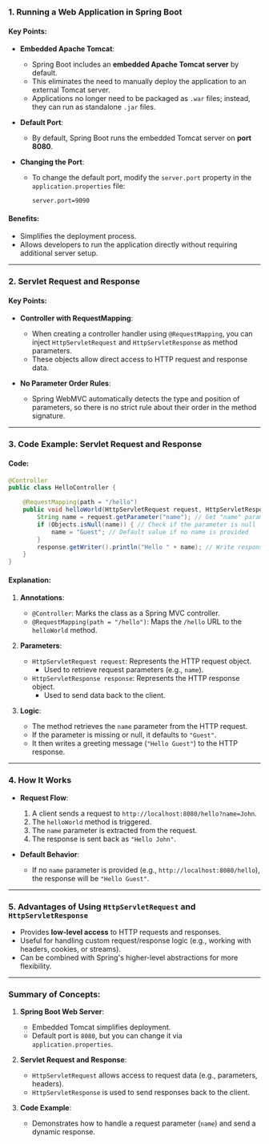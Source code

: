  

### 1. **Running a Web Application in Spring Boot**

#### Key Points:
- **Embedded Apache Tomcat**:
  - Spring Boot includes an **embedded Apache Tomcat server** by default.
  - This eliminates the need to manually deploy the application to an external Tomcat server.
  - Applications no longer need to be packaged as `.war` files; instead, they can run as standalone `.jar` files.

- **Default Port**:
  - By default, Spring Boot runs the embedded Tomcat server on **port 8080**.

- **Changing the Port**:
  - To change the default port, modify the `server.port` property in the `application.properties` file:
    ```properties
    server.port=9090
    ```

#### Benefits:
- Simplifies the deployment process.
- Allows developers to run the application directly without requiring additional server setup.

---

### 2. **Servlet Request and Response**

#### Key Points:
- **Controller with RequestMapping**:
  - When creating a controller handler using `@RequestMapping`, you can inject `HttpServletRequest` and `HttpServletResponse` as method parameters.
  - These objects allow direct access to HTTP request and response data.

- **No Parameter Order Rules**:
  - Spring WebMVC automatically detects the type and position of parameters, so there is no strict rule about their order in the method signature.

---

### 3. **Code Example: Servlet Request and Response**

#### Code:
```java
@Controller
public class HelloController {

    @RequestMapping(path = "/hello")
    public void helloWorld(HttpServletRequest request, HttpServletResponse response) throws IOException {
        String name = request.getParameter("name"); // Get "name" parameter from the request
        if (Objects.isNull(name)) { // Check if the parameter is null
            name = "Guest"; // Default value if no name is provided
        }
        response.getWriter().println("Hello " + name); // Write response back to the client
    }
}
```

#### Explanation:
1. **Annotations**:
   - `@Controller`: Marks the class as a Spring MVC controller.
   - `@RequestMapping(path = "/hello")`: Maps the `/hello` URL to the `helloWorld` method.

2. **Parameters**:
   - `HttpServletRequest request`: Represents the HTTP request object.
     - Used to retrieve request parameters (e.g., `name`).
   - `HttpServletResponse response`: Represents the HTTP response object.
     - Used to send data back to the client.

3. **Logic**:
   - The method retrieves the `name` parameter from the HTTP request.
   - If the parameter is missing or null, it defaults to `"Guest"`.
   - It then writes a greeting message (`"Hello Guest"`) to the HTTP response.

---

### 4. **How It Works**

- **Request Flow**:
  1. A client sends a request to `http://localhost:8080/hello?name=John`.
  2. The `helloWorld` method is triggered.
  3. The `name` parameter is extracted from the request.
  4. The response is sent back as `"Hello John"`.

- **Default Behavior**:
  - If no `name` parameter is provided (e.g., `http://localhost:8080/hello`), the response will be `"Hello Guest"`.

---

### 5. **Advantages of Using `HttpServletRequest` and `HttpServletResponse`**
- Provides **low-level access** to HTTP requests and responses.
- Useful for handling custom request/response logic (e.g., working with headers, cookies, or streams).
- Can be combined with Spring's higher-level abstractions for more flexibility.

---

### Summary of Concepts:
1. **Spring Boot Web Server**:
   - Embedded Tomcat simplifies deployment.
   - Default port is `8080`, but you can change it via `application.properties`.

2. **Servlet Request and Response**:
   - `HttpServletRequest` allows access to request data (e.g., parameters, headers).
   - `HttpServletResponse` is used to send responses back to the client.

3. **Code Example**:
   - Demonstrates how to handle a request parameter (`name`) and send a dynamic response.

